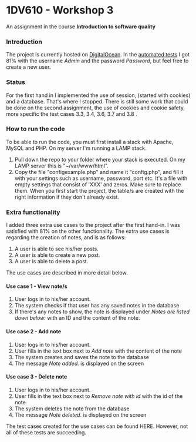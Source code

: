 # 1DV610 - Workshop 3

An assignment in the course **Introduction to software quality**

### Introduction
The project is currently hosted on [DigitalOcean](http://159.89.2.45/). In the [automated tests](http://csquiz.lnu.se:25083/index.php) I got 81% with the username _Admin_ and the password _*Password*_, but feel free to create a new user. 

### Status
For the first hand in I implemented the use of session, (started with cookies)  and a database. That's where I stopped. There is still some work that could be done on the second assignment, the use of cookies and cookie safety, more specific the test cases 3.3, 3.4, 3.6, 3.7 and 3.8 .

### How to run the code
To be able to run the code, you must first install a stack with Apache, MySQL and PHP. On my server I'm running a LAMP stack.

1. Pull down the repo to your folder where your stack is executed. On my LAMP server this is "~/var/www/html".
2. Copy the file "configexample.php" and name it "config.php", and fill it with your settings such as username, password, port etc. It's a file with empty settings that consist of 'XXX' and zeros. Make sure to replace them. When you first start the project, the table/s are created with the right information if they don't already exist.

### Extra functionality
I added three extra use cases to the project after the first hand-in. I was satisfied with 81% on the other functionality. The extra use cases is regarding the creation of notes, and is as follows:
1. A user is able to see his/her posts.
2. A user is able to create a new post.
3. A user is able to delete a post.

The use cases are described in more detail below.

#### Use case 1 - View note/s 
1. User logs in to his/her account.
2. The system checks if that user has any saved notes in the database
3. If there's any notes to show, the note is displayed under _Notes are listed down below:_ with an ID and the content of the note.

#### Use case 2 - Add note 
1. User logs in to his/her account.
2. User fills in the text box next to _Add note_ with the content of the note
3. The system creates and saves the note to the database
4. The message _Note added._ is displayed on the screen

#### Use case 3 - Delete note 
1. User logs in to his/her account.
2. User fills in the text box next to _Remove note with id_ with the id of the note
3. The system deletes the note from the database
4. The message _Note deleted._ is displayed on the screen
 
 The test cases created for the use cases can be found HERE. However, not all of these tests are succeeding.
